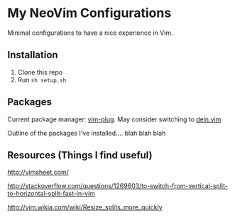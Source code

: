 # My NeoVim Configurations

Minimal configurations to have a nice experience in Vim.

## Installation

1. Clone this repo
2. Run `sh setup.sh`

## Packages

Current package manager: [vim-plug](https://github.com/junegunn/vim-plug).
May consider switching to [dein.vim](https://github.com/Shougo/dein.vim)

Outline of the packages I've installed....
blah blah blah

## Resources (Things I find useful)
http://vimsheet.com/

http://stackoverflow.com/questions/1269603/to-switch-from-vertical-split-to-horizontal-split-fast-in-vim

http://vim.wikia.com/wiki/Resize_splits_more_quickly
